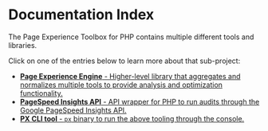 # Documentation Index

The Page Experience Toolbox for PHP contains multiple different tools and libraries.

Click on one of the entries below to learn more about that sub-project:

* [**Page Experience Engine** - Higher-level library that aggregates and normalizes multiple tools to provide analysis and optimization functionality.](/docs/pxe/README.md)
* [**PageSpeed Insights API** - API wrapper for PHP to run audits through the Google PageSpeed Insights API.](/docs/psi/README.md)
* [**PX CLI tool** - `px` binary to run the above tooling through the console.](/docs/px/README.md)
